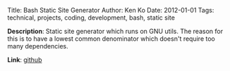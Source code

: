 Title: Bash Static Site Generator
Author: Ken Ko
Date: 2012-01-01
Tags: technical, projects, coding, development, bash, static site

**Description**: Static site generator which runs on GNU utils. The
reason for this is to have a lowest common denominator which doesn't
require too many dependencies.

**Link**: [github](https://github.com/ko/relurori_yaksok)

